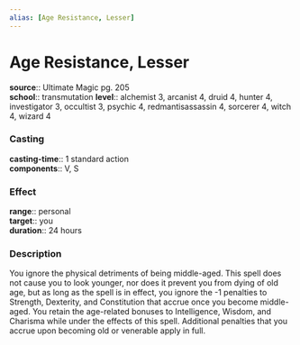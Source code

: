 ```yaml
---
alias: [Age Resistance, Lesser]
---
```


# Age Resistance, Lesser 

**source**:: Ultimate Magic pg. 205  
**school**:: transmutation
**level**:: alchemist 3, arcanist 4, druid 4, hunter 4, investigator 3, occultist 3, psychic 4, redmantisassassin 4, sorcerer 4, witch 4, wizard 4

### Casting 

**casting-time**:: 1 standard action  
**components**:: V, S

### Effect 

**range**:: personal  
**target**:: you  
**duration**:: 24 hours

### Description 

You ignore the physical detriments of being middle-aged. This spell does not cause you to look younger, nor does it prevent you from dying of old age, but as long as the spell is in effect, you ignore the -1 penalties to Strength, Dexterity, and Constitution that accrue once you become middle-aged. You retain the age-related bonuses to Intelligence, Wisdom, and Charisma while under the effects of this spell. Additional penalties that you accrue upon becoming old or venerable apply in full.
